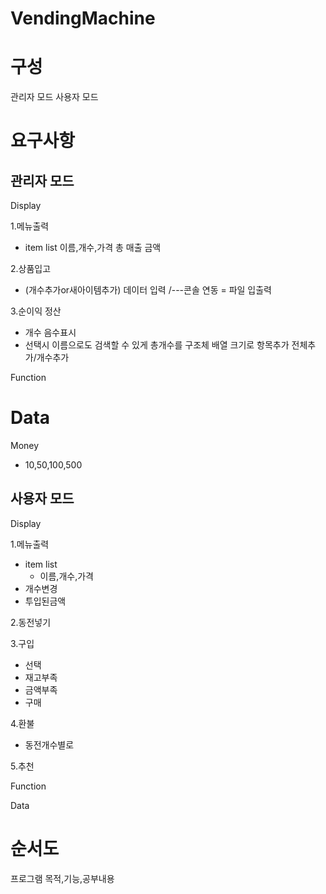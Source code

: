 # VendingMachine
# 구성
관리자 모드
사용자 모드

# 요구사항
## 관리자 모드
Display

1.메뉴출력
- item list
이름,개수,가격
총 매출 금액

2.상품입고
- (개수추가or새아이템추가)
데이터 입력
/---콘솔 연동 = 파일 입출력

3.순이익 정산


* 개수  음수표시
* 선택시 이름으로도 검색할 수 있게
총개수를 구조체 배열 크기로
항목추가 전체추가/개수추가


Function

# Data
Money
- 10,50,100,500


## 사용자 모드
Display

1.메뉴출력
- item list
	- 이름,개수,가격
- 개수변경
- 투입된금액

2.동전넣기

3.구입
- 선택
- 재고부족
- 금액부족
- 구매

4.환불
- 동전개수별로

5.추천

Function

Data


# 순서도




프로그램 목적,기능,공부내용
